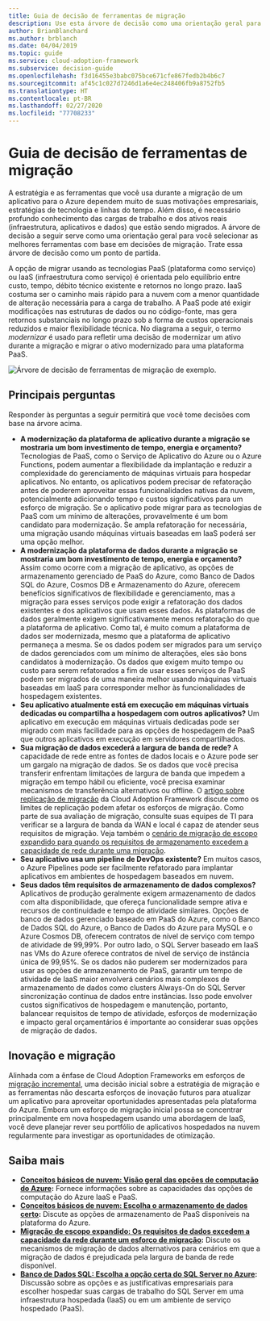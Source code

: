 ```yaml
---
title: Guia de decisão de ferramentas de migração
description: Use esta árvore de decisão como uma orientação geral para você selecionar as melhores ferramentas com base em suas decisões de migração.
author: BrianBlanchard
ms.author: brblanch
ms.date: 04/04/2019
ms.topic: guide
ms.service: cloud-adoption-framework
ms.subservice: decision-guide
ms.openlocfilehash: f3d16455e3babc075bce671cfe867fedb2b4b6c7
ms.sourcegitcommit: af45c1c027d7246d1a6e4ec248406fb9a8752fb5
ms.translationtype: HT
ms.contentlocale: pt-BR
ms.lasthandoff: 02/27/2020
ms.locfileid: "77708233"
---
```

# <a name="migration-tools-decision-guide"></a>Guia de decisão de ferramentas de migração

A estratégia e as ferramentas que você usa durante a migração de um aplicativo para o Azure dependem muito de suas motivações empresariais, estratégias de tecnologia e linhas do tempo. Além disso, é necessário profundo conhecimento das cargas de trabalho e dos ativos reais (infraestrutura, aplicativos e dados) que estão sendo migrados. A árvore de decisão a seguir serve como uma orientação geral para você selecionar as melhores ferramentas com base em decisões de migração. Trate essa árvore de decisão como um ponto de partida.

A opção de migrar usando as tecnologias PaaS (plataforma como serviço) ou IaaS (infraestrutura como serviço) é orientada pelo equilíbrio entre custo, tempo, débito técnico existente e retornos no longo prazo. IaaS costuma ser o caminho mais rápido para a nuvem com a menor quantidade de alteração necessária para a carga de trabalho. A PaaS pode até exigir modificações nas estruturas de dados ou no código-fonte, mas gera retornos substanciais no longo prazo sob a forma de custos operacionais reduzidos e maior flexibilidade técnica. No diagrama a seguir, o termo _modernizar_ é usado para refletir uma decisão de modernizar um ativo durante a migração e migrar o ativo modernizado para uma plataforma PaaS.

![Árvore de decisão de ferramentas de migração de exemplo.](../../_images/migrate/migration-tools-decision-tree.png)

## <a name="key-questions"></a>Principais perguntas

Responder às perguntas a seguir permitirá que você tome decisões com base na árvore acima.

- **A modernização da plataforma de aplicativo durante a migração se mostraria um bom investimento de tempo, energia e orçamento?** Tecnologias de PaaS, como o Serviço de Aplicativo do Azure ou o Azure Functions, podem aumentar a flexibilidade da implantação e reduzir a complexidade do gerenciamento de máquinas virtuais para hospedar aplicativos. No entanto, os aplicativos podem precisar de refatoração antes de poderem aproveitar essas funcionalidades nativas da nuvem, potencialmente adicionando tempo e custos significativos para um esforço de migração. Se o aplicativo pode migrar para as tecnologias de PaaS com um mínimo de alterações, provavelmente é um bom candidato para modernização. Se ampla refatoração for necessária, uma migração usando máquinas virtuais baseadas em IaaS poderá ser uma opção melhor.
- **A modernização da plataforma de dados durante a migração se mostraria um bom investimento de tempo, energia e orçamento?** Assim como ocorre com a migração de aplicativo, as opções de armazenamento gerenciado de PaaS do Azure, como Banco de Dados SQL do Azure, Cosmos DB e Armazenamento do Azure, oferecem benefícios significativos de flexibilidade e gerenciamento, mas a migração para esses serviços pode exigir a refatoração dos dados existentes e dos aplicativos que usam esses dados. As plataformas de dados geralmente exigem significativamente menos refatoração do que a plataforma de aplicativo. Como tal, é muito comum a plataforma de dados ser modernizada, mesmo que a plataforma de aplicativo permaneça a mesma. Se os dados podem ser migrados para um serviço de dados gerenciados com um mínimo de alterações, eles são bons candidatos à modernização. Os dados que exigem muito tempo ou custo para serem refatorados a fim de usar esses serviços de PaaS podem ser migrados de uma maneira melhor usando máquinas virtuais baseadas em IaaS para corresponder melhor às funcionalidades de hospedagem existentes.
- **Seu aplicativo atualmente está em execução em máquinas virtuais dedicadas ou compartilha a hospedagem com outros aplicativos?** Um aplicativo em execução em máquinas virtuais dedicadas pode ser migrado com mais facilidade para as opções de hospedagem de PaaS que outros aplicativos em execução em servidores compartilhados.
- **Sua migração de dados excederá a largura de banda de rede?** A capacidade de rede entre as fontes de dados locais e o Azure pode ser um gargalo na migração de dados. Se os dados que você precisa transferir enfrentam limitações de largura de banda que impedem a migração em tempo hábil ou eficiente, você precisa examinar mecanismos de transferência alternativos ou offline. O [artigo sobre replicação de migração](../../migrate/migration-considerations/migrate/replicate.md#replication-risks---physics-of-replication) da Cloud Adoption Framework discute como os limites de replicação podem afetar os esforços de migração. Como parte de sua avaliação de migração, consulte suas equipes de TI para verificar se a largura de banda da WAN e local é capaz de atender seus requisitos de migração. Veja também o [cenário de migração de escopo expandido para quando os requisitos de armazenamento excedem a capacidade de rede durante uma migração](../../migrate/expanded-scope/network-capacity-exceeded.md#suggested-prerequisites).
- **Seu aplicativo usa um pipeline de DevOps existente?** Em muitos casos, o Azure Pipelines pode ser facilmente refatorado para implantar aplicativos em ambientes de hospedagem baseados em nuvem.
- **Seus dados têm requisitos de armazenamento de dados complexos?** Aplicativos de produção geralmente exigem armazenamento de dados com alta disponibilidade, que ofereça funcionalidade sempre ativa e recursos de continuidade e tempo de atividade similares. Opções de banco de dados gerenciado baseado em PaaS do Azure, como o Banco de Dados SQL do Azure, o Banco de Dados do Azure para MySQL e o Azure Cosmos DB, oferecem contratos de nível de serviço com tempo de atividade de 99,99%. Por outro lado, o SQL Server baseado em IaaS nas VMs do Azure oferece contratos de nível de serviço de instância única de 99,95%. Se os dados não puderem ser modernizados para usar as opções de armazenamento de PaaS, garantir um tempo de atividade de IaaS maior envolverá cenários mais complexos de armazenamento de dados como clusters Always-On do SQL Server sincronização contínua de dados entre instâncias. Isso pode envolver custos significativos de hospedagem e manutenção, portanto, balancear requisitos de tempo de atividade, esforços de modernização e impacto geral orçamentários é importante ao considerar suas opções de migração de dados.

## <a name="innovation-and-migration"></a>Inovação e migração

Alinhada com a ênfase de Cloud Adoption Frameworks em esforços de [migração incremental](../../migrate/index.md#migration-implementation), uma decisão inicial sobre a estratégia de migração e as ferramentas não descarta esforços de inovação futuros para atualizar um aplicativo para aproveitar oportunidades apresentadas pela plataforma do Azure. Embora um esforço de migração inicial possa se concentrar principalmente em nova hospedagem usando uma abordagem de IaaS, você deve planejar rever seu portfólio de aplicativos hospedados na nuvem regularmente para investigar as oportunidades de otimização.

## <a name="learn-more"></a>Saiba mais

- **[Conceitos básicos de nuvem: Visão geral das opções de computação do Azure](https://docs.microsoft.com/azure/architecture/guide/technology-choices/compute-overview):** Fornece informações sobre as capacidades das opções de computação do Azure IaaS e PaaS.
- **[Conceitos básicos de nuvem: Escolha o armazenamento de dados certo](https://docs.microsoft.com/azure/architecture/guide/technology-choices/data-store-overview):** Discute as opções de armazenamento de PaaS disponíveis na plataforma do Azure.
- **[Migração de escopo expandido: Os requisitos de dados excedem a capacidade da rede durante um esforço de migração](../../migrate/expanded-scope/network-capacity-exceeded.md):** Discute os mecanismos de migração de dados alternativos para cenários em que a migração de dados é prejudicada pela largura de banda de rede disponível.
- **[Banco de Dados SQL: Escolha a opção certa do SQL Server no Azure](https://docs.microsoft.com/azure/sql-database/sql-database-paas-vs-sql-server-iaas#business-motivations-for-choosing-databases-managed-instances-or-sql-virtual-machines):** Discussão sobre as opções e as justificativas empresariais para escolher hospedar suas cargas de trabalho do SQL Server em uma infraestrutura hospedada (IaaS) ou em um ambiente de serviço hospedado (PaaS).
